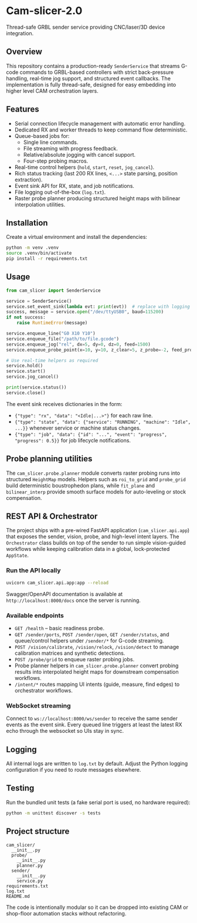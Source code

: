 # Cam-slicer-2.0

Thread-safe GRBL sender service providing CNC/laser/3D device integration.

## Overview

This repository contains a production-ready `SenderService` that streams G-code
commands to GRBL-based controllers with strict back-pressure handling,
real-time jog support, and structured event callbacks. The implementation is
fully thread-safe, designed for easy embedding into higher level CAM
orchestration layers.

## Features

- Serial connection lifecycle management with automatic error handling.
- Dedicated RX and worker threads to keep command flow deterministic.
- Queue-based jobs for:
  - Single line commands.
  - File streaming with progress feedback.
  - Relative/absolute jogging with cancel support.
  - Four-step probing macros.
- Real-time control helpers (`hold`, `start`, `reset`, `jog_cancel`).
- Rich status tracking (last 200 RX lines, `<...>` state parsing, position
  extraction).
- Event sink API for RX, state, and job notifications.
- File logging out-of-the-box (`log.txt`).
- Raster probe planner producing structured height maps with bilinear
  interpolation utilities.

## Installation

Create a virtual environment and install the dependencies:

```bash
python -m venv .venv
source .venv/bin/activate
pip install -r requirements.txt
```

## Usage

```python
from cam_slicer import SenderService

service = SenderService()
service.set_event_sink(lambda evt: print(evt))  # replace with logging sink
success, message = service.open("/dev/ttyUSB0", baud=115200)
if not success:
    raise RuntimeError(message)

service.enqueue_line("G0 X10 Y10")
service.enqueue_file("/path/to/file.gcode")
service.enqueue_jog("rel", dx=5, dy=0, dz=0, feed=1500)
service.enqueue_probe_point(x=10, y=10, z_clear=5, z_probe=-2, feed_probe=150)

# Use real-time helpers as required
service.hold()
service.start()
service.jog_cancel()

print(service.status())
service.close()
```

The event sink receives dictionaries in the form:

- `{"type": "rx", "data": "<Idle|...>"}` for each raw line.
- `{"type": "state", "data": {"service": "RUNNING", "machine": "Idle", ...}}`
  whenever service or machine status changes.
- `{"type": "job", "data": {"id": "...", "event": "progress", "progress": 0.5}}`
  for job lifecycle notifications.

## Probe planning utilities

The `cam_slicer.probe.planner` module converts raster probing runs into
structured `HeightMap` models. Helpers such as `roi_to_grid` and
`probe_grid` build deterministic boustrophedon plans, while `fit_plane` and
`bilinear_interp` provide smooth surface models for auto-leveling or stock
compensation.

## REST API & Orchestrator

The project ships with a pre-wired FastAPI application (`cam_slicer.api.app`) that
exposes the sender, vision, probe, and high-level intent layers. The
`Orchestrator` class builds on top of the sender to run simple vision-guided
workflows while keeping calibration data in a global, lock-protected `AppState`.

### Run the API locally

```bash
uvicorn cam_slicer.api.app:app --reload
```

Swagger/OpenAPI documentation is available at `http://localhost:8000/docs` once
the server is running.

### Available endpoints

- `GET /health` – basic readiness probe.
- `GET /sender/ports`, `POST /sender/open`, `GET /sender/status`, and
  queue/control helpers under `/sender/*` for G-code streaming.
- `POST /vision/calibrate`, `/vision/relock`, `/vision/detect` to manage
  calibration matrices and synthetic detections.
- `POST /probe/grid` to enqueue raster probing jobs.
- Probe planner helpers in `cam_slicer.probe.planner` convert probing results
  into interpolated height maps for downstream compensation workflows.
- `/intent/*` routes mapping UI intents (guide, measure, find edges) to
  orchestrator workflows.

### WebSocket streaming

Connect to `ws://localhost:8000/ws/sender` to receive the same sender events as
the event sink. Every queued line triggers at least the latest RX echo through
the websocket so UIs stay in sync.

## Logging

All internal logs are written to `log.txt` by default. Adjust the Python
logging configuration if you need to route messages elsewhere.

## Testing

Run the bundled unit tests (a fake serial port is used, no hardware required):

```bash
python -m unittest discover -s tests
```

## Project structure

```
cam_slicer/
  __init__.py
  probe/
    __init__.py
    planner.py
  sender/
    __init__.py
    service.py
requirements.txt
log.txt
README.md
```

The code is intentionally modular so it can be dropped into existing CAM or
shop-floor automation stacks without refactoring.
